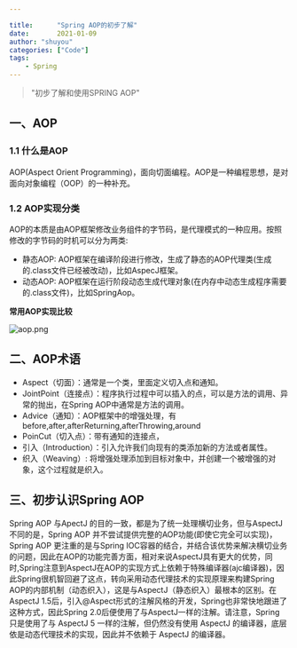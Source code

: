 ```yaml
---

title:      "Spring AOP的初步了解"
date:       2021-01-09
author: "shuyou"
categories: ["Code"]
tags:
    - Spring
---
```

>"初步了解和使用SPRING AOP"

##  一、AOP

### 1.1 什么是AOP

AOP(Aspect Orient Programming)，面向切面编程。AOP是一种编程思想，是对面向对象编程（OOP）的一种补充。


### 1.2 AOP实现分类
AOP的本质是由AOP框架修改业务组件的字节码，是代理模式的一种应用。按照修改的字节码的时机可以分为两类:
* 静态AOP: AOP框架在编译阶段进行修改，生成了静态的AOP代理类(生成的.class文件已经被改动)，比如AspecJ框架。
* 动态AOP: AOP框架在运行阶段动态生成代理对象(在内存中动态生成程序需要的.class文件)，比如SpringAop。

**常用AOP实现比较**

![aop.png](https://img-blog.csdnimg.cn/20210109151326747.png?x-oss-process=image/watermark,type_ZmFuZ3poZW5naGVpdGk,shadow_10,text_aHR0cHM6Ly9ibG9nLmNzZG4ubmV0L0NhcnJvdFpzeQ==,size_16,color_FFFFFF,t_70#pic_center)

## 二、AOP术语
* Aspect（切面）：通常是一个类，里面定义切入点和通知。
* JointPoint（连接点）：程序执行过程中可以插入的点，可以是方法的调用、异常的抛出，在Spring AOP中通常是方法的调用。
* Advice（通知）：AOP框架中的增强处理，有before,after,afterReturning,afterThrowing,around
* PoinCut（切入点）：带有通知的连接点，
* 引入（Introduction）：引入允许我们向现有的类添加新的方法或者属性。
* 织入（Weaving）: 将增强处理添加到目标对象中，并创建一个被增强的对象，这个过程就是织入。

## 三、初步认识Spring AOP
Spring AOP 与ApectJ 的目的一致，都是为了统一处理横切业务，但与AspectJ不同的是，Spring AOP 并不尝试提供完整的AOP功能(即使它完全可以实现)，Spring AOP 更注重的是与Spring IOC容器的结合，并结合该优势来解决横切业务的问题，因此在AOP的功能完善方面，相对来说AspectJ具有更大的优势，同时,Spring注意到AspectJ在AOP的实现方式上依赖于特殊编译器(ajc编译器)，因此Spring很机智回避了这点，转向采用动态代理技术的实现原理来构建Spring AOP的内部机制（动态织入），这是与AspectJ（静态织入）最根本的区别。在AspectJ 1.5后，引入@Aspect形式的注解风格的开发，Spring也非常快地跟进了这种方式，因此Spring 2.0后便使用了与AspectJ一样的注解。请注意，Spring 只是使用了与 AspectJ 5 一样的注解，但仍然没有使用 AspectJ 的编译器，底层依是动态代理技术的实现，因此并不依赖于 AspectJ 的编译器。